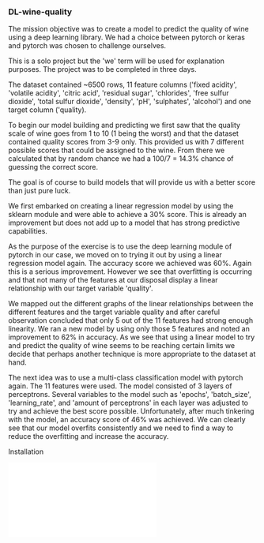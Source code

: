 ### DL-wine-quality

The mission objective was to create a model to predict the quality of wine using a deep learning library. We had a choice between pytorch or keras and pytorch was chosen to challenge ourselves.

This is a solo project but the 'we' term will be used for explanation purposes. The project was to be completed in three days.

The dataset contained ~6500 rows, 11 feature columns ('fixed acidity', 'volatile acidity', 'citric acid', 'residual sugar', 'chlorides', 'free sulfur dioxide', 'total sulfur dioxide', 'density', 'pH', 'sulphates', 'alcohol') and one target column ('quality).

To begin our model building and predicting we first saw that the quality scale of wine goes from 1 to 10 (1 being the worst) and that the dataset contained quality scores from 3-9 only. This provided us with 7 different possible scores that could be assigned to the wine. From there we calculated that by random chance we had a 100/7 = 14.3% chance of guessing the correct score.

The goal is of course to build models that will provide us with a better score than just pure luck.

We first embarked on creating a linear regression model by using the sklearn module and were able to achieve a 30% score. This is already an improvement but does not add up to a model that has strong predictive capabilities.

As the purpose of the exercise is to use the deep learning module of pytorch in our case, we moved on to trying it out by using a linear regression model again. The accuracy score we achieved was 60%. Again this is a serious improvement. However we see that overfitting is occurring and that not many of the features at our disposal display a linear relationship with our target variable 'quality'.

We mapped out the different graphs of the linear relationships between the different features and the target variable quality and after careful observation concluded that only 5 out of the 11 features had strong enough linearity. We ran a new model by using only those 5 features and noted an improvement to 62% in accuracy. As we see that using a linear model to try and predict the quality of wine seems to be reaching certain limits we decide that perhaps another technique is more appropriate to the dataset at hand.

The next idea was to use a multi-class classification model with pytorch again. The 11 features were used. The model consisted of 3 layers of perceptrons. Several variables to the model such as 'epochs', 'batch_size', 'learning_rate', and 'amount of perceptrons' in each layer was adjusted to try and achieve the best score possible. Unfortunately, after much tinkering with the model, an accuracy score of 46% was achieved. We can clearly see that our model overfits consistently and we need to find a way to reduce the overfitting and increase the accuracy.


Installation 

![Installation package](DL-wine-quality/blob/main/packagelist.txt)

